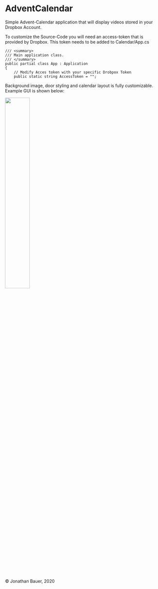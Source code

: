 # AdventCalendar
Simple Advent-Calendar application that will display videos stored in your Dropbox Account.

To customize the Source-Code you will need an access-token that is provided by Dropbox. This token needs to be added to Calendar/App.cs 

```
/// <summary>
/// Main application class.
/// </summary>
public partial class App : Application
{
    // Modify Acces token with your specific Drobpox Token
    public static string AccessToken = "";
```

Background image, door styling and calendar layout is fully customizable. 
Example GUI is shown below: 

<img src="https://github.com/JohnFarmer96/AdventCalendar/blob/master/AdventCalendar.png" width="40%">

&copy; Jonathan Bauer, 2020
